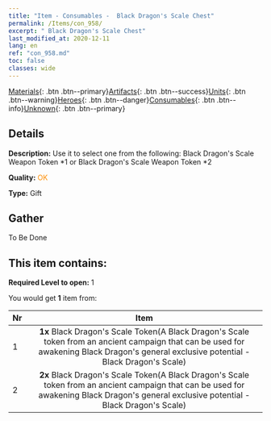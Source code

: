 ```yaml
---
title: "Item - Consumables -  Black Dragon's Scale Chest"
permalink: /Items/con_958/
excerpt: " Black Dragon's Scale Chest"
last_modified_at: 2020-12-11
lang: en
ref: "con_958.md"
toc: false
classes: wide
---
```

 [Materials](/Items/){: .btn .btn--primary}[Artifacts](/Items/Artifacts/){: .btn .btn--success}[Units](/Items/Units/){: .btn .btn--warning}[Heroes](/Items/Heroes/){: .btn .btn--danger}[Consumables](/Items/Consumables/){: .btn .btn--info}[Unknown](/Items/Unknown/){: .btn .btn--primary}

## Details
 **Description:** Use it to select one from the following: Black Dragon's Scale Weapon Token *1 or Black Dragon's Scale Weapon Token *2

 **Quality:** <span style="color: #FF8C00">OK</span>

 **Type:** Gift

## Gather

  To Be Done

## This item contains:

 **Required Level to open:** 1

 You would get **1** item  from:

  | Nr |      Item    |
  |:---|:------------:|
  | 1 |  **1x** Black Dragon's Scale Token(A Black Dragon's Scale token from an ancient campaign that can be used for awakening Black Dragon's general exclusive potential - Black Dragon's Scale) | 
  | 2 |  **2x** Black Dragon's Scale Token(A Black Dragon's Scale token from an ancient campaign that can be used for awakening Black Dragon's general exclusive potential - Black Dragon's Scale) | 
